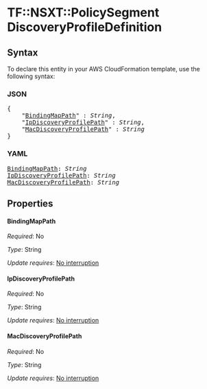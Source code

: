 # TF::NSXT::PolicySegment DiscoveryProfileDefinition

## Syntax

To declare this entity in your AWS CloudFormation template, use the following syntax:

### JSON

<pre>
{
    "<a href="#bindingmappath" title="BindingMapPath">BindingMapPath</a>" : <i>String</i>,
    "<a href="#ipdiscoveryprofilepath" title="IpDiscoveryProfilePath">IpDiscoveryProfilePath</a>" : <i>String</i>,
    "<a href="#macdiscoveryprofilepath" title="MacDiscoveryProfilePath">MacDiscoveryProfilePath</a>" : <i>String</i>
}
</pre>

### YAML

<pre>
<a href="#bindingmappath" title="BindingMapPath">BindingMapPath</a>: <i>String</i>
<a href="#ipdiscoveryprofilepath" title="IpDiscoveryProfilePath">IpDiscoveryProfilePath</a>: <i>String</i>
<a href="#macdiscoveryprofilepath" title="MacDiscoveryProfilePath">MacDiscoveryProfilePath</a>: <i>String</i>
</pre>

## Properties

#### BindingMapPath

_Required_: No

_Type_: String

_Update requires_: [No interruption](https://docs.aws.amazon.com/AWSCloudFormation/latest/UserGuide/using-cfn-updating-stacks-update-behaviors.html#update-no-interrupt)

#### IpDiscoveryProfilePath

_Required_: No

_Type_: String

_Update requires_: [No interruption](https://docs.aws.amazon.com/AWSCloudFormation/latest/UserGuide/using-cfn-updating-stacks-update-behaviors.html#update-no-interrupt)

#### MacDiscoveryProfilePath

_Required_: No

_Type_: String

_Update requires_: [No interruption](https://docs.aws.amazon.com/AWSCloudFormation/latest/UserGuide/using-cfn-updating-stacks-update-behaviors.html#update-no-interrupt)

